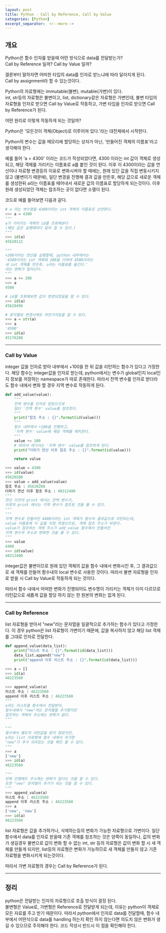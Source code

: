 ```yaml
---
layout: post
title: Python - Call by Reference, Call by Value
categories: [Python]
excerpt_separator:  <!--more-->
---
```


## 개요
Python은 함수 인자를 받을때 어떤 방식으로 data를 전달받는가?   
Call by Reference 일까? Call by Value 일까?

결론부터 말하자면 어떠한 타입의 data를 인자로 받느냐에 따라 달라지게 된다.   
Call by assignment라 할 수 있는것이다.

Python의 자료형에는 immutable(불변), mutable(가변)이 있다.   
int, str등의 자료형은 불변이고, list, dictionary같은 자료형은 가변인데, 불변 타입의 자료형을 인자로 받으면 Call by Value로 작동하고, 가변 타입을 인자로 받으면 Call by Reference가 된다.

어떤 원리로 이렇게 작동하게 되는 것일까?   

Python은 '모든것이 객체(Object)로 이루어져 있다.'라는 대전제에서 시작한다.

Python의 변수는 값을 메모리에 할당하는 상자가 아닌, '만들어진 객체의 이름표'라고 생각해야 한다.   

예를 들어 'a = 4300' 이라는 코드가 작성되었다면, 4300 이라는 int 값이 객체로 생성되고, 해당 객체를 가리키는 이름표로 a를 붙인 것이 된다. 이후 이 4300이라는 값을 연산이나 자료형 변경등의 이유로 변화시켜야 할 때에는, 원래 있던 값을 직접 변동시키지 않고 (불변이기 때문에), 일단 변경을 진행해 결과 값을 만든후, 해당 값으로 새로운 객체를 생성한뒤 a라는 이름표를 떼어내서 새로운 값의 이름표로 할당하게 되는것이다. 이후 원래 생성되었던 객체는 참조하는 곳이 없다면 소멸이 된다.

코드로 예를 들어보면 다음과 같다.
```python
# a 라는 변수명을 4300이라는 int 객체의 이름표로 선언한다.
>>> a = 4300
"""
a가 가리키는 객체의 id를 조회해본다 
(해당 값은 실행때마다 달라 질 수 있다.)
"""
>>> id(a)
45620112

"""
+200이라는 연산을 실행할때, python 내부에서는 
'4300이라는 int 객체에 200을 더하여 4500이라는 
새 int 객체를 만든후, a라는 이름표를 옮긴다.' 
라는 변화가 일어난다.
"""
>>> a += 200
>>> a
4500

# id를 조회해보면 값이 변경되었음을 알 수 있다.
>>> id(a)
45620496

# 문자열로 변경시에도 마찬가지임을 알 수 있다.
>>> a = str(a)
>>> a
'4500'
>>> id(a)
45176288
```

- - -
### Call by Value
integer 값을 인자로 받아 내부에서 +100을 한 뒤 값을 리턴하는 함수가 있다고 가정한다.
해당 함수는 integer값을 인자로 받는데, python에서는 변수가 global인지 local인지 정보를 저장하는 namespace가 따로 존재한다. 따라서 전역 변수를 인자로 받더라도 함수 내에서 변화 할 경우 지역 변수로 작동하게 된다.

```python
def add_value(value):
    """
    전역 변수를 인자로 받았으므로 
    일단 '전역 변수' value를 참조한다.
    """
    print("참조 주소 : {}".format(id(value)))
    """
    함수 내부에서 +100을 진행하고, 
    '지역 변수' value에 해당 객체를 매치한다.
    """
    value += 100
    # 따라서 여기서는 '지역 변수' value를 참조하게 된다.
    print("더하기 연산 이후 참조 주소 : {}".format(id(value)))

    return value

>>> value = 4300
>>> id(value)
45620208
>>> value = add_value(value)
참조 주소 : 45620208
더하기 연산 이후 참조 주소 : 48312400
"""
연산 이전의 print 에서는 전역 변수가, 
이후의 print 에서는 지역 변수가 참조된 것을 볼 수 있다.
"""
"""
지역 변수로 만들어진 4400이라는 int 객체가 함수의 결과값으로 리턴되는데,    
value 이름표에 이 값을 지정 하였으므로, 객체 참조 주소가 바뀐다.    
value가 참조하는 객체 주소가 add_value 함수에서 만들어진    
지역 변수의 주소로 변화한 것을 볼 수 있다.
"""
>>> value
4400
>>> id(value)
48312400
```

integer값은 불변이므로 원래 있던 객체의 값을 함수 내에서 변화시킨 후, 그 결과값으로 새 객체를 만들어 함수내의 local 변수로 사용한 것이다. 따라서 불변 자료형을 인자로 받을 시 Call by Value로 작동하게 되는 것이다.    

따라서 함수 내에서 어떠한 변화가 진행되어도 변수명이 가리키는 객체가 이미 다르므로 리턴값으로 새롭게 값을 할당 하지 않는 한 원본의 변화는 없게 된다.

- - -
### Call by Reference
list 자료형을 받아서 "new"라는 문자열을 일괄적으로 추가하는 함수가 있다고 가정한다.
이 경우 python은 list 자료형이 가변이기 때문에, 값을 복사하지 않고 해당 list 객체를 그대로 인자로 전달한다.

```python
def append_value(data_list):
    print("리스트 주소 : {}".format(id(data_list)))
    data_list.append("new")
    print("append 이후 리스트 주소 : {}".format(id(data_list)))

>>> a = []
>>> id(a)
46223560

>>> append_value(a)
리스트 주소 : 46223560
append 이후 리스트 주소 : 46223560
"""
a라는 리스트를 함수에서 전달받아, 
함수내에서 "new"라는 문자열을 추가했지만 
참조하는 객체의 주소에는 변화가 없다.
"""

"""
함수에서 별도의 리턴값을 받지 않았지만, 
a라는 list 자료형에 함수 내에서 추가한 
"new"가 추가 되어있는 것을 확인 할 수 있다.
"""
>>> a
['new']
>>> id(a)
46223560

"""
반복 진행해도 주소에는 변화가 없다는 것을 알 수 있다. 
또한 "new" 문자열이 추가가 되는 것을 알 수 있다.
"""
>>> append_value(a)
리스트 주소 : 46223560
append 이후 리스트 주소 : 46223560
>>> a
['new', 'new']
>>> id(a)
46223560

```

list 자료형은 값을 추가하거나, 삭제하는등의 변화가 가능한 자료형으로 가변이다. 일단 함수에서 data를 인자로 받을때 기존 객체를 참조하는 것은 양쪽이 동일하나, 값의 변화가 생길경우 불변으로 값이 변화 할 수 없는 int, str 등의 자료형은 값이 변화 할 시 새 객체를 만들게 되지만, list등의 자료형은 변화가 가능하므로 새 객체를 만들지 않고 기존 자료형을 변화시키게 되는것이다. 

따라서 가변 자료형의 경우는 Call by Reference가 된다.

- - -
## 정리
python은 전달받는 인자의 자료형으로 호출 방식이 결정 된다.   
불변형은 Value로, 가변형은 Reference로 전달받게 되는데, 이유는 python이 객체로 모든 자료를 주고 받기 때문이다.
따라서 python에서 인자로 data를 전달할때, 함수 내부에서 어떤식으로 data를 handling 하는지 확인 하지 않는다면 의도치 않은 변화가 생길 수 있으므로 주의해야 한다. 코드 작성시 반드시 이 점을 확인해야 한다.

